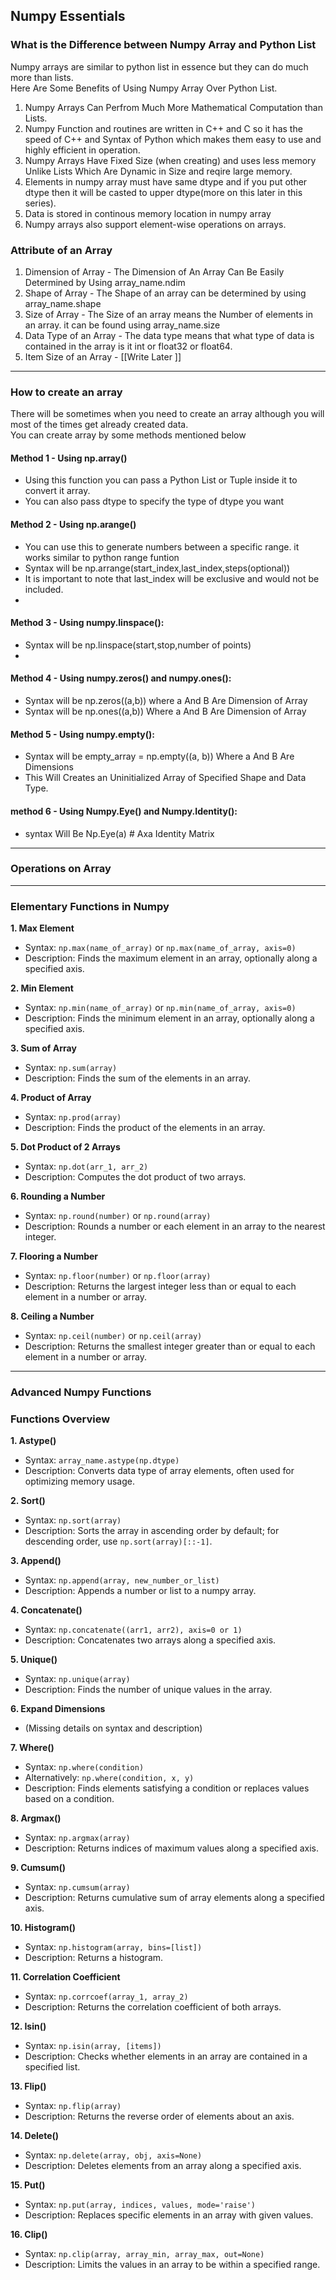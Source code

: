 ## Numpy Essentials

### What is the Difference between Numpy Array and Python List
Numpy arrays are similar to python list in essence but they can do much more than lists.\
Here Are Some Benefits of Using Numpy Array Over Python List.
1. Numpy Arrays Can Perfrom Much More Mathematical Computation than Lists.
2. Numpy Function and routines are written in C++ and C so it has the speed of C++ and Syntax of Python which makes them easy to use and highly efficient in operation.
3. Numpy Arrays Have Fixed Size (when creating) and uses less memory Unlike Lists Which Are Dynamic in Size and reqire large memory.
4. Elements in numpy array must have same dtype and if you put other dtype then it will be casted to upper dtype(more on this later in this series).
5. Data is stored in continous memory location in numpy array
6. Numpy arrays also support element-wise operations on arrays.

### Attribute of an Array
1. Dimension of Array - The Dimension of An Array Can Be Easily Determined by Using array_name.ndim
2. Shape of Array - The Shape of an array can be determined by using array_name.shape
3. Size of Array - The Size of an array means the Number of elements in an array. it can be found using array_name.size
4. Data Type of an Array - The data type means that what type of data is contained in the array is it int or float32 or float64.
5. Item Size of an Array - [[Write Later ]]

___________________________


### How to create an array 
There will be sometimes when you need to create an array although you will most of the times get already created data.\
You can create array by some methods mentioned below

#### Method 1 - Using np.array()
- Using this function you can pass a Python List or Tuple inside it to convert it array.
- You can also pass dtype to specify the type of dtype you want

#### Method 2 - Using np.arange()
- You can use this to generate numbers between a specific range. it works similar to python range funtion
- Syntax will be np.arrange(start_index,last_index,steps(optional))
- It is important to note that last_index will be exclusive and would not be included.
- 

#### Method 3 - Using numpy.linspace():
- Syntax will be np.linspace(start,stop,number of points)
- 

#### Method 4 - Using numpy.zeros() and numpy.ones():
- Syntax will be np.zeros((a,b)) where a And B Are Dimension of Array
- Syntax will be np.ones((a,b)) Where a And B Are Dimension of Array

#### Method 5 - Using numpy.empty():
- Syntax will be empty_array = np.empty((a, b)) Where a And B Are Dimensions
- This Will Creates an Uninitialized Array of Specified Shape and Data Type.

#### method 6 - Using Numpy.Eye() and Numpy.Identity():
- syntax Will Be Np.Eye(a)  # Axa Identity Matrix

_________________________________

### Operations on Array




__________________________________
### Elementary Functions in Numpy

**1. Max Element**
- Syntax: `np.max(name_of_array)` or `np.max(name_of_array, axis=0)`
- Description: Finds the maximum element in an array, optionally along a specified axis.

**2. Min Element**
- Syntax: `np.min(name_of_array)` or `np.min(name_of_array, axis=0)`
- Description: Finds the minimum element in an array, optionally along a specified axis.

**3. Sum of Array**
- Syntax: `np.sum(array)`
- Description: Finds the sum of the elements in an array.

**4. Product of Array**
- Syntax: `np.prod(array)`
- Description: Finds the product of the elements in an array.

**5. Dot Product of 2 Arrays**
- Syntax: `np.dot(arr_1, arr_2)`
- Description: Computes the dot product of two arrays.

**6. Rounding a Number**
- Syntax: `np.round(number)` or `np.round(array)`
- Description: Rounds a number or each element in an array to the nearest integer.

**7. Flooring a Number**
- Syntax: `np.floor(number)` or `np.floor(array)`
- Description: Returns the largest integer less than or equal to each element in a number or array.

**8. Ceiling a Number**
- Syntax: `np.ceil(number)` or `np.ceil(array)`
- Description: Returns the smallest integer greater than or equal to each element in a number or array.






________________________________________________
### Advanced Numpy Functions
### Functions Overview

**1. Astype()**
- Syntax: `array_name.astype(np.dtype)`
- Description: Converts data type of array elements, often used for optimizing memory usage.

**2. Sort()**
- Syntax: `np.sort(array)`
- Description: Sorts the array in ascending order by default; for descending order, use `np.sort(array)[::-1]`.

**3. Append()**
- Syntax: `np.append(array, new_number_or_list)`
- Description: Appends a number or list to a numpy array.

**4. Concatenate()**
- Syntax: `np.concatenate((arr1, arr2), axis=0 or 1)`
- Description: Concatenates two arrays along a specified axis.

**5. Unique()**
- Syntax: `np.unique(array)`
- Description: Finds the number of unique values in the array.

**6. Expand Dimensions**
- (Missing details on syntax and description)

**7. Where()**
- Syntax: `np.where(condition)`
- Alternatively: `np.where(condition, x, y)`
- Description: Finds elements satisfying a condition or replaces values based on a condition.

**8. Argmax()**
- Syntax: `np.argmax(array)`
- Description: Returns indices of maximum values along a specified axis.

**9. Cumsum()**
- Syntax: `np.cumsum(array)`
- Description: Returns cumulative sum of array elements along a specified axis.

**10. Histogram()**
- Syntax: `np.histogram(array, bins=[list])`
- Description: Returns a histogram.

**11. Correlation Coefficient**
- Syntax: `np.corrcoef(array_1, array_2)`
- Description: Returns the correlation coefficient of both arrays.

**12. Isin()**
- Syntax: `np.isin(array, [items])`
- Description: Checks whether elements in an array are contained in a specified list.

**13. Flip()**
- Syntax: `np.flip(array)`
- Description: Returns the reverse order of elements about an axis.

**14. Delete()**
- Syntax: `np.delete(array, obj, axis=None)`
- Description: Deletes elements from an array along a specified axis.

**15. Put()**
- Syntax: `np.put(array, indices, values, mode='raise')`
- Description: Replaces specific elements in an array with given values.

**16. Clip()**
- Syntax: `np.clip(array, array_min, array_max, out=None)`
- Description: Limits the values in an array to be within a specified range.




    
